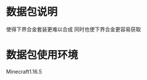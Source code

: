 # 数据包说明
<!-- 必填 -->
使得下界合金套装更难以合成
同时也使下界合金更容易获取
# 数据包使用环境
<!-- 必填
需写明需要的MOD/MC版本，最好能够超链接至模组页
若需要其他权限（例如function命令执行权）也需写在内 -->
Minecraft1.16.5